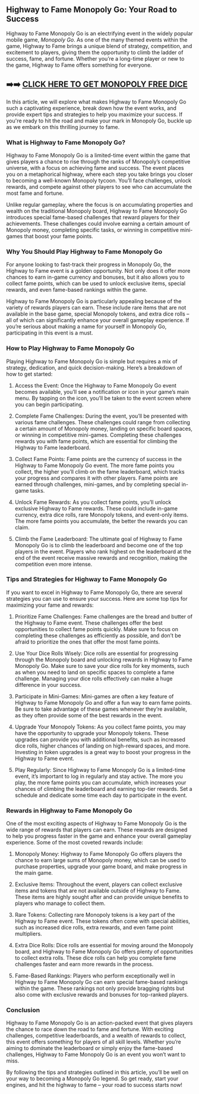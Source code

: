 ## Highway to Fame Monopoly Go: Your Road to Success

Highway to Fame Monopoly Go is an electrifying event in the widely popular mobile game, *Monopoly Go*. As one of the many themed events within the game, Highway to Fame brings a unique blend of strategy, competition, and excitement to players, giving them the opportunity to climb the ladder of success, fame, and fortune. Whether you’re a long-time player or new to the game, Highway to Fame offers something for everyone.

## ➡️➡️ [CLICK HERE TO GET MONOPOLY FREE DICE](https://marllabas.com/monopoly-go/)

In this article, we will explore what makes Highway to Fame Monopoly Go such a captivating experience, break down how the event works, and provide expert tips and strategies to help you maximize your success. If you're ready to hit the road and make your mark in Monopoly Go, buckle up as we embark on this thrilling journey to fame.

### What is Highway to Fame Monopoly Go?

Highway to Fame Monopoly Go is a limited-time event within the game that gives players a chance to rise through the ranks of Monopoly’s competitive universe, with a focus on achieving fame and success. The event places you on a metaphorical highway, where each step you take brings you closer to becoming a well-known Monopoly tycoon. You’ll face challenges, unlock rewards, and compete against other players to see who can accumulate the most fame and fortune.

Unlike regular gameplay, where the focus is on accumulating properties and wealth on the traditional Monopoly board, Highway to Fame Monopoly Go introduces special fame-based challenges that reward players for their achievements. These challenges could involve earning a certain amount of Monopoly money, completing specific tasks, or winning in competitive mini-games that boost your fame points.

### Why You Should Play Highway to Fame Monopoly Go

For anyone looking to fast-track their progress in Monopoly Go, the Highway to Fame event is a golden opportunity. Not only does it offer more chances to earn in-game currency and bonuses, but it also allows you to collect fame points, which can be used to unlock exclusive items, special rewards, and even fame-based rankings within the game.

Highway to Fame Monopoly Go is particularly appealing because of the variety of rewards players can earn. These include rare items that are not available in the base game, special Monopoly tokens, and extra dice rolls – all of which can significantly enhance your overall gameplay experience. If you’re serious about making a name for yourself in Monopoly Go, participating in this event is a must.

### How to Play Highway to Fame Monopoly Go

Playing Highway to Fame Monopoly Go is simple but requires a mix of strategy, dedication, and quick decision-making. Here’s a breakdown of how to get started:

1. Access the Event: Once the Highway to Fame Monopoly Go event becomes available, you’ll see a notification or icon in your game’s main menu. By tapping on the icon, you’ll be taken to the event screen where you can begin participating.

2. Complete Fame Challenges: During the event, you’ll be presented with various fame challenges. These challenges could range from collecting a certain amount of Monopoly money, landing on specific board spaces, or winning in competitive mini-games. Completing these challenges rewards you with fame points, which are essential for climbing the Highway to Fame leaderboard.

3. Collect Fame Points: Fame points are the currency of success in the Highway to Fame Monopoly Go event. The more fame points you collect, the higher you’ll climb on the fame leaderboard, which tracks your progress and compares it with other players. Fame points are earned through challenges, mini-games, and by completing special in-game tasks.

4. Unlock Fame Rewards: As you collect fame points, you’ll unlock exclusive Highway to Fame rewards. These could include in-game currency, extra dice rolls, rare Monopoly tokens, and event-only items. The more fame points you accumulate, the better the rewards you can claim.

5. Climb the Fame Leaderboard: The ultimate goal of Highway to Fame Monopoly Go is to climb the leaderboard and become one of the top players in the event. Players who rank highest on the leaderboard at the end of the event receive massive rewards and recognition, making the competition even more intense.

### Tips and Strategies for Highway to Fame Monopoly Go

If you want to excel in Highway to Fame Monopoly Go, there are several strategies you can use to ensure your success. Here are some top tips for maximizing your fame and rewards:

1. Prioritize Fame Challenges: Fame challenges are the bread and butter of the Highway to Fame event. These challenges offer the best opportunities to collect fame points quickly. Make sure to focus on completing these challenges as efficiently as possible, and don’t be afraid to prioritize the ones that offer the most fame points.

2. Use Your Dice Rolls Wisely: Dice rolls are essential for progressing through the Monopoly board and unlocking rewards in Highway to Fame Monopoly Go. Make sure to save your dice rolls for key moments, such as when you need to land on specific spaces to complete a fame challenge. Managing your dice rolls effectively can make a huge difference in your success.

3. Participate in Mini-Games: Mini-games are often a key feature of Highway to Fame Monopoly Go and offer a fun way to earn fame points. Be sure to take advantage of these games whenever they’re available, as they often provide some of the best rewards in the event.

4. Upgrade Your Monopoly Tokens: As you collect fame points, you may have the opportunity to upgrade your Monopoly tokens. These upgrades can provide you with additional benefits, such as increased dice rolls, higher chances of landing on high-reward spaces, and more. Investing in token upgrades is a great way to boost your progress in the Highway to Fame event.

5. Play Regularly: Since Highway to Fame Monopoly Go is a limited-time event, it’s important to log in regularly and stay active. The more you play, the more fame points you can accumulate, which increases your chances of climbing the leaderboard and earning top-tier rewards. Set a schedule and dedicate some time each day to participate in the event.

### Rewards in Highway to Fame Monopoly Go

One of the most exciting aspects of Highway to Fame Monopoly Go is the wide range of rewards that players can earn. These rewards are designed to help you progress faster in the game and enhance your overall gameplay experience. Some of the most coveted rewards include:

1. Monopoly Money: Highway to Fame Monopoly Go offers players the chance to earn large sums of Monopoly money, which can be used to purchase properties, upgrade your game board, and make progress in the main game.

2. Exclusive Items: Throughout the event, players can collect exclusive items and tokens that are not available outside of Highway to Fame. These items are highly sought after and can provide unique benefits to players who manage to collect them.

3. Rare Tokens: Collecting rare Monopoly tokens is a key part of the Highway to Fame event. These tokens often come with special abilities, such as increased dice rolls, extra rewards, and even fame point multipliers.

4. Extra Dice Rolls: Dice rolls are essential for moving around the Monopoly board, and Highway to Fame Monopoly Go offers plenty of opportunities to collect extra rolls. These dice rolls can help you complete fame challenges faster and earn more rewards in the process.

5. Fame-Based Rankings: Players who perform exceptionally well in Highway to Fame Monopoly Go can earn special fame-based rankings within the game. These rankings not only provide bragging rights but also come with exclusive rewards and bonuses for top-ranked players.

### Conclusion

Highway to Fame Monopoly Go is an action-packed event that gives players the chance to race down the road to fame and fortune. With exciting challenges, competitive leaderboards, and a wealth of rewards to collect, this event offers something for players of all skill levels. Whether you’re aiming to dominate the leaderboard or simply enjoy the fame-based challenges, Highway to Fame Monopoly Go is an event you won’t want to miss.

By following the tips and strategies outlined in this article, you’ll be well on your way to becoming a Monopoly Go legend. So get ready, start your engines, and hit the highway to fame – your road to success starts now!
